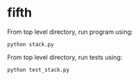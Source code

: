 # fifth

From top level directory, run program using:

```
python stack.py
```

From top level directory, run tests using:

```
python test_stack.py
```
